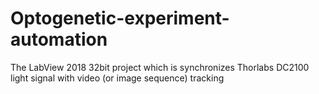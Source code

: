 # Optogenetic-experiment-automation
The LabView 2018 32bit project which is synchronizes Thorlabs DC2100 light signal with video (or image sequence) tracking

